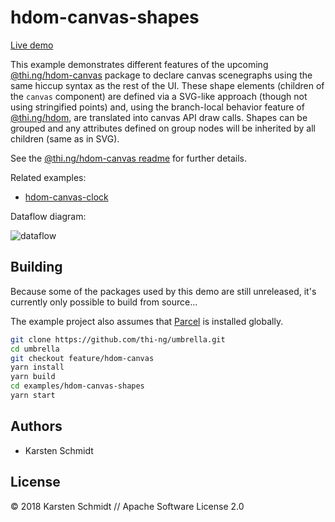 # hdom-canvas-shapes

[Live demo](http://demo.thi.ng/umbrella/hdom-canvas-shapes/)

This example demonstrates different features of the upcoming
[@thi.ng/hdom-canvas](https://github.com/thi-ng/umbrella/tree/feature/hdom-canvas/packages/hdom-canvas)
package to declare canvas scenegraphs using the same hiccup syntax as
the rest of the UI. These shape elements (children of the `canvas`
component) are defined via a SVG-like approach (though not using
stringified points) and, using the branch-local behavior feature of
[@thi.ng/hdom](https://github.com/thi-ng/umbrella/tree/feature/hdom-canvas/packages/hdom),
are translated into canvas API draw calls. Shapes can be grouped and any
attributes defined on group nodes will be inherited by all children
(same as in SVG).

See the [@thi.ng/hdom-canvas readme](https://github.com/thi-ng/umbrella/tree/feature/hdom-canvas/packages/hdom-canvas) for further details.

Related examples:

- [hdom-canvas-clock](https://github.com/thi-ng/umbrella/tree/feature/hdom-canvas/examples/hdom-canvas-clock)

Dataflow diagram:

![dataflow](https://raw.githubusercontent.com/thi-ng/umbrella/feature/hdom-canvas/assets/hdom-canvas-shapes.png)

## Building

Because some of the packages used by this demo are still unreleased,
it's currently only possible to build from source...

The example project also assumes that [Parcel](https://parceljs.org) is
installed globally.

```bash
git clone https://github.com/thi-ng/umbrella.git
cd umbrella
git checkout feature/hdom-canvas
yarn install
yarn build
cd examples/hdom-canvas-shapes
yarn start
```

## Authors

- Karsten Schmidt

## License

&copy; 2018 Karsten Schmidt // Apache Software License 2.0
